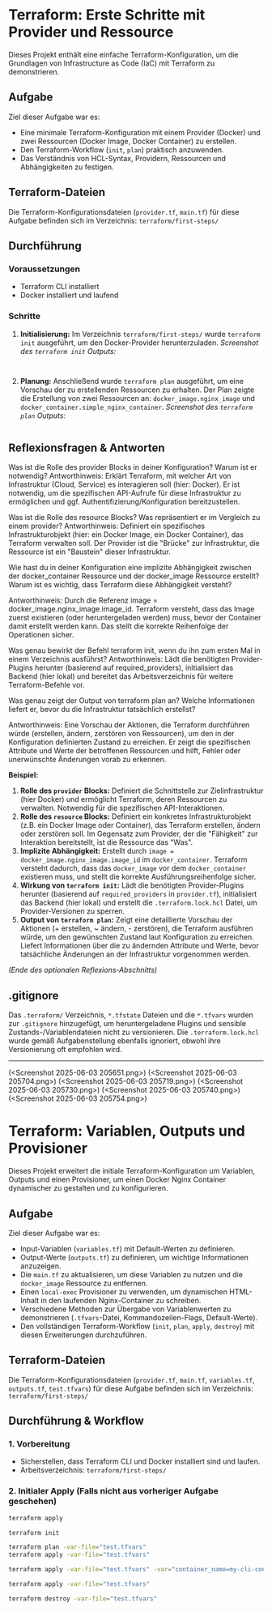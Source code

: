 # Terraform: Erste Schritte mit Provider und Ressource

Dieses Projekt enthält eine einfache Terraform-Konfiguration, um die Grundlagen von Infrastructure as Code (IaC) mit Terraform zu demonstrieren.

## Aufgabe

Ziel dieser Aufgabe war es:
- Eine minimale Terraform-Konfiguration mit einem Provider (Docker) und zwei Ressourcen (Docker Image, Docker Container) zu erstellen.
- Den Terraform-Workflow (`init`, `plan`) praktisch anzuwenden.
- Das Verständnis von HCL-Syntax, Providern, Ressourcen und Abhängigkeiten zu festigen.

## Terraform-Dateien

Die Terraform-Konfigurationsdateien (`provider.tf`, `main.tf`) für diese Aufgabe befinden sich im Verzeichnis:
`terraform/first-steps/`

## Durchführung

### Voraussetzungen
- Terraform CLI installiert
- Docker installiert und laufend

### Schritte
1.  **Initialisierung:** Im Verzeichnis `terraform/first-steps/` wurde `terraform init` ausgeführt, um den Docker-Provider herunterzuladen.
    *Screenshot des `terraform init` Outputs:*
    ```
  
    ```
2.  **Planung:** Anschließend wurde `terraform plan` ausgeführt, um eine Vorschau der zu erstellenden Ressourcen zu erhalten. Der Plan zeigte die Erstellung von zwei Ressourcen an: `docker_image.nginx_image` und `docker_container.simple_nginx_container`.
    *Screenshot des `terraform plan` Outputs:*
    ```
    
    ```

## Reflexionsfragen & Antworten
Was ist die Rolle des provider Blocks in deiner Konfiguration? Warum ist er notwendig?
Antworthinweis: Erklärt Terraform, mit welcher Art von Infrastruktur (Cloud, Service) es interagieren soll (hier: Docker). Er ist notwendig, um die spezifischen API-Aufrufe für diese Infrastruktur zu ermöglichen und ggf. Authentifizierung/Konfiguration bereitzustellen.

Was ist die Rolle des resource Blocks? Was repräsentiert er im Vergleich zu einem provider?
Antworthinweis: Definiert ein spezifisches Infrastrukturobjekt (hier: ein Docker Image, ein Docker Container), das Terraform verwalten soll. Der Provider ist die "Brücke" zur Infrastruktur, die Ressource ist ein "Baustein" dieser Infrastruktur.

Wie hast du in deiner Konfiguration eine implizite Abhängigkeit zwischen der docker_container Ressource und der docker_image Ressource erstellt? Warum ist es wichtig, dass Terraform diese Abhängigkeit versteht?

Antworthinweis: Durch die Referenz image = docker_image.nginx_image.image_id. Terraform versteht, dass das Image zuerst existieren (oder heruntergeladen werden) muss, bevor der Container damit erstellt werden kann. Das stellt die korrekte Reihenfolge der Operationen sicher.

Was genau bewirkt der Befehl terraform init, wenn du ihn zum ersten Mal in einem Verzeichnis ausführst?
Antworthinweis: Lädt die benötigten Provider-Plugins herunter (basierend auf required_providers), initialisiert das Backend (hier lokal) und bereitet das Arbeitsverzeichnis für weitere Terraform-Befehle vor.

Was genau zeigt der Output von terraform plan an? Welche Informationen liefert er, bevor du die Infrastruktur tatsächlich erstellst?

Antworthinweis: Eine Vorschau der Aktionen, die Terraform durchführen würde (erstellen, ändern, zerstören von Ressourcen), um den in der Konfiguration definierten Zustand zu erreichen. Er zeigt die spezifischen Attribute und Werte der betroffenen Ressourcen und hilft, Fehler oder unerwünschte Änderungen vorab zu erkennen.

**Beispiel:**
1.  **Rolle des `provider` Blocks:** Definiert die Schnittstelle zur Zielinfrastruktur (hier Docker) und ermöglicht Terraform, deren Ressourcen zu verwalten. Notwendig für die spezifischen API-Interaktionen.
2.  **Rolle des `resource` Blocks:** Definiert ein konkretes Infrastrukturobjekt (z.B. ein Docker Image oder Container), das Terraform erstellen, ändern oder zerstören soll. Im Gegensatz zum Provider, der die "Fähigkeit" zur Interaktion bereitstellt, ist die Ressource das "Was".
3.  **Implizite Abhängigkeit:** Erstellt durch `image = docker_image.nginx_image.image_id` im `docker_container`. Terraform versteht dadurch, dass das `docker_image` vor dem `docker_container` existieren muss, und stellt die korrekte Ausführungsreihenfolge sicher.
4.  **Wirkung von `terraform init`:** Lädt die benötigten Provider-Plugins herunter (basierend auf `required_providers` in `provider.tf`), initialisiert das Backend (hier lokal) und erstellt die `.terraform.lock.hcl` Datei, um Provider-Versionen zu sperren.
5.  **Output von `terraform plan`:** Zeigt eine detaillierte Vorschau der Aktionen (+ erstellen, ~ ändern, - zerstören), die Terraform ausführen würde, um den gewünschten Zustand laut Konfiguration zu erreichen. Liefert Informationen über die zu ändernden Attribute und Werte, bevor tatsächliche Änderungen an der Infrastruktur vorgenommen werden.

*(Ende des optionalen Reflexions-Abschnitts)*

## .gitignore

Das `.terraform/` Verzeichnis, `*.tfstate` Dateien und die `*.tfvars` wurden zur `.gitignore` hinzugefügt, um heruntergeladene Plugins und sensible Zustands-/Variablendateien nicht zu versionieren. Die `.terraform.lock.hcl` wurde gemäß Aufgabenstellung ebenfalls ignoriert, obwohl ihre Versionierung oft empfohlen wird.

---

(<Screenshot 2025-06-03 205651.png>) (<Screenshot 2025-06-03 205704.png>) (<Screenshot 2025-06-03 205719.png>) (<Screenshot 2025-06-03 205730.png>) (<Screenshot 2025-06-03 205740.png>) (<Screenshot 2025-06-03 205754.png>)


# Terraform: Variablen, Outputs und Provisioner

Dieses Projekt erweitert die initiale Terraform-Konfiguration um Variablen, Outputs und einen Provisioner, um einen Docker Nginx Container dynamischer zu gestalten und zu konfigurieren.

## Aufgabe

Ziel dieser Aufgabe war es:
- Input-Variablen (`variables.tf`) mit Default-Werten zu definieren.
- Output-Werte (`outputs.tf`) zu definieren, um wichtige Informationen anzuzeigen.
- Die `main.tf` zu aktualisieren, um diese Variablen zu nutzen und die `docker_image` Ressource zu entfernen.
- Einen `local-exec` Provisioner zu verwenden, um dynamischen HTML-Inhalt in den laufenden Nginx-Container zu schreiben.
- Verschiedene Methoden zur Übergabe von Variablenwerten zu demonstrieren (`.tfvars`-Datei, Kommandozeilen-Flags, Default-Werte).
- Den vollständigen Terraform-Workflow (`init`, `plan`, `apply`, `destroy`) mit diesen Erweiterungen durchzuführen.

## Terraform-Dateien

Die Terraform-Konfigurationsdateien (`provider.tf`, `main.tf`, `variables.tf`, `outputs.tf`, `test.tfvars`) für diese Aufgabe befinden sich im Verzeichnis:
`terraform/first-steps/`

## Durchführung & Workflow

### 1. Vorbereitung
- Sicherstellen, dass Terraform CLI und Docker installiert sind und laufen.
- Arbeitsverzeichnis: `terraform/first-steps/`

### 2. Initialer Apply (Falls nicht aus vorheriger Aufgabe geschehen)
   ```bash
   terraform apply

   terraform init

   terraform plan -var-file="test.tfvars"
terraform apply -var-file="test.tfvars"

terraform apply -var-file="test.tfvars" -var="container_name=my-cli-container"

terraform apply -var-file="test.tfvars"

terraform destroy -var-file="test.tfvars"

